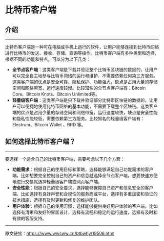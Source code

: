 # 比特币客户端

## 介绍

***

比特币客户端是一种可在电脑或手机上运行的软件，让用户能够连接到比特币网络进行比特币的发送、接收、存储、查询等操作。比特币客户端有多种类型和选择，根据不同的功能和特点，可以分为以下几类：

* **全节点客户端**：这类客户端是下载并验证整个比特币区块链的数据的，让用户可以完全自主地参与比特币网络的运行和维护，不需要依赖任何第三方服务。这类客户端的优点是安全可靠、隐私保护、功能强大，缺点是占用大量的存储空间和网络带宽，运行速度较慢。比较知名的全节点客户端有：Bitcoin Core、Bitcoin Knots、Bitcoin Unlimited等。
* **轻量级客户端**：这类客户端是只下载并验证部分比特币区块链的数据的，让用户可以便捷地使用比特币网络的基本功能，不需要下载整个区块链。这类客户端的优点是占用少量的存储空间和网络带宽，运行速度较快，缺点是安全性能和隐私性能较低，需要依赖第三方服务。比较知名的轻量级客户端有：Electrum、Bitcoin Wallet 、BRD 等。

## 如何选择比特币客户端？

***

要选择一个适合自己的比特币客户端，需要考虑以下几个方面：

- **功能需求**：根据自己的使用目标和策略，选择能够满足自己功能需求的客户端，比如想要完全控制自己的资产和信息就选择全节点客户端，想要快速方便地进行交易就选择轻量级客户端或网页客户端。
- **安全性能**：根据自己的安全要求，选择能够保障自己资产和信息安全的客户端，比如选择有良好声誉和合规性的服务商或平台，选择有多重加密和验证的技术措施，选择有及时更新和修复的维护团队。
- **用户体验**：根据自己的使用习惯，选择能够提供良好用户体验的客户端，比如选择有清晰和友好的界面设计，选择有流畅和稳定的运行速度，选择有及时和有效的客服支持。

***

原文链接：https://www.wwsww.cn/btbwhy/19506.html
